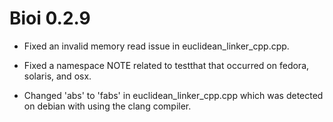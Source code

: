 # Bioi 0.2.9

* Fixed an invalid memory read issue in euclidean_linker_cpp.cpp.


* Fixed a namespace NOTE related to testthat  that occurred on fedora, solaris, and osx.


* Changed 'abs' to 'fabs' in euclidean_linker_cpp.cpp which was detected on debian with using the clang compiler.

